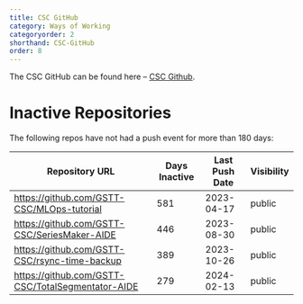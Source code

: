 ```yaml
---
title: CSC GitHub
category: Ways of Working
categoryorder: 2
shorthand: CSC-GitHub
order: 8
---
```


The CSC GitHub can be found here – <a href="https://github.com/GSTT-CSC/">CSC Github</a>.

# Inactive Repositories

The following repos have not had a push event for more than 180 days:

| Repository URL | Days Inactive | Last Push Date | Visibility |
| --- | --- | --- | --- |
| https://github.com/GSTT-CSC/MLOps-tutorial | 581 | 2023-04-17 | public |
| https://github.com/GSTT-CSC/SeriesMaker-AIDE | 446 | 2023-08-30 | public |
| https://github.com/GSTT-CSC/rsync-time-backup | 389 | 2023-10-26 | public |
| https://github.com/GSTT-CSC/TotalSegmentator-AIDE | 279 | 2024-02-13 | public |
